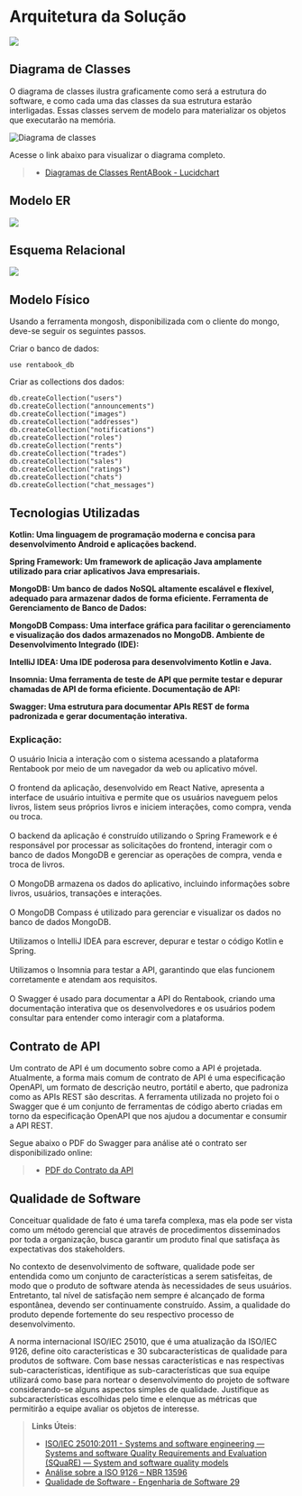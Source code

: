 # Arquitetura da Solução



<img src="https://github.com/ICEI-PUC-Minas-PMV-ADS/pmv-ads-2023-2-e4-aplicdistrib-t5-pmv-ads-2023-2-e4-g3-rentabook/blob/main/docs/img/imagem_2023-09-08_154329598.png">

## Diagrama de Classes

O diagrama de classes ilustra graficamente como será a estrutura do software, e como cada uma das classes da sua estrutura estarão interligadas. Essas classes servem de modelo para materializar os objetos que executarão na memória.

<img src="https://github.com/ICEI-PUC-Minas-PMV-ADS/pmv-ads-2023-2-e4-aplicdistrib-t5-pmv-ads-2023-2-e4-g3-rentabook/blob/3f76041d13362a5ac1ca45a126c5497a8ca6e797/docs/img/Diagrama%20de%20classe%20RentABook.png" alt="Diagrama de classes">

Acesse o link abaixo para visualizar o diagrama completo.

> - [Diagramas de Classes RentABook - Lucidchart](https://lucid.app/lucidchart/4d4f1757-4a0b-451a-b8a5-e19dde46423a/edit?viewport_loc=-400%2C-186%2C404%2C189%2CHWEp-vi-RSFO&invitationId=inv_863d048b-9aa6-4f41-9538-69c68af99aee)


## Modelo ER

<img src="https://github.com/ICEI-PUC-Minas-PMV-ADS/pmv-ads-2023-2-e4-aplicdistrib-t5-pmv-ads-2023-2-e4-g3-rentabook/blob/main/docs/img/Modelo ER.png" >

## Esquema Relacional

<img src="https://github.com/ICEI-PUC-Minas-PMV-ADS/pmv-ads-2023-2-e4-aplicdistrib-t5-pmv-ads-2023-2-e4-g3-rentabook/blob/main/docs/img/diag.png" >

## Modelo Físico

Usando a ferramenta mongosh, disponibilizada com o cliente do mongo, deve-se seguir os seguintes passos.

Criar o banco de dados:

```
use rentabook_db
```

Criar as collections dos dados:
```
db.createCollection("users")
db.createCollection("announcements")
db.createCollection("images")
db.createCollection("addresses")
db.createCollection("notifications")
db.createCollection("roles")
db.createCollection("rents")
db.createCollection("trades")
db.createCollection("sales")
db.createCollection("ratings")
db.createCollection("chats")
db.createCollection("chat_messages")
```

## Tecnologias Utilizadas

<strong> Kotlin: 
Uma linguagem de programação moderna e concisa para desenvolvimento Android e aplicações backend.

Spring Framework: 
Um framework de aplicação Java amplamente utilizado para criar aplicativos Java empresariais.

MongoDB: 
Um banco de dados NoSQL altamente escalável e flexível, adequado para armazenar dados de forma eficiente.
Ferramenta de Gerenciamento de Banco de Dados:

MongoDB Compass: 
Uma interface gráfica para facilitar o gerenciamento e visualização dos dados armazenados no MongoDB.
Ambiente de Desenvolvimento Integrado (IDE):

IntelliJ IDEA: 
Uma IDE poderosa para desenvolvimento Kotlin e Java.

Insomnia: 
Uma ferramenta de teste de API que permite testar e depurar chamadas de API de forma eficiente.
Documentação de API:

Swagger: 
Uma estrutura para documentar APIs REST de forma padronizada e gerar documentação interativa. </strong>

### Explicação:

O usuário Inicia a interação com o sistema acessando a plataforma Rentabook por meio de um navegador da web ou aplicativo móvel. </br></br>
O frontend da aplicação, desenvolvido em React Native, apresenta a interface de usuário intuitiva e permite que os usuários naveguem pelos livros, listem seus próprios livros e iniciem interações, como compra, venda ou troca.</br></br>
O backend da aplicação é construído utilizando o Spring Framework e é responsável por processar as solicitações do frontend, interagir com o banco de dados MongoDB e gerenciar as operações de compra, venda e troca de livros.</br></br>
O MongoDB armazena os dados do aplicativo, incluindo informações sobre livros, usuários, transações e interações.</br></br>
O MongoDB Compass é utilizado para gerenciar e visualizar os dados no banco de dados MongoDB.</br></br>
Utilizamos o IntelliJ IDEA para escrever, depurar e testar o código Kotlin e Spring.</br></br>
Utilizamos o Insomnia para testar a API, garantindo que elas funcionem corretamente e atendam aos requisitos.</br></br>
O Swagger é usado para documentar a API do Rentabook, criando uma documentação interativa que os desenvolvedores e os usuários podem consultar para entender como interagir com a plataforma.

## Contrato de API

Um contrato de API é um documento sobre como a API é projetada. Atualmente, a forma mais comum de contrato de API é uma especificação OpenAPI, um formato de descrição neutro, portátil e aberto, que padroniza como as APIs REST são descritas. A ferramenta utilizada no projeto foi o  Swagger que é um conjunto de ferramentas de código aberto criadas em torno da especificação OpenAPI que nos ajudou a documentar e consumir a API REST. 

Segue abaixo o PDF do Swagger para análise até o contrato ser disponibilizado online:

> - [PDF do Contrato da API](https://github.com/ICEI-PUC-Minas-PMV-ADS/pmv-ads-2023-2-e4-aplicdistrib-t5-pmv-ads-2023-2-e4-g3-rentabook/blob/d41264b2786f574546401112d3b4bc8ea6fb48fb/docs/img/Swagger%20UI.pdf)


## Qualidade de Software

Conceituar qualidade de fato é uma tarefa complexa, mas ela pode ser vista como um método gerencial que através de procedimentos disseminados por toda a organização, busca garantir um produto final que satisfaça às expectativas dos stakeholders.

No contexto de desenvolvimento de software, qualidade pode ser entendida como um conjunto de características a serem satisfeitas, de modo que o produto de software atenda às necessidades de seus usuários. Entretanto, tal nível de satisfação nem sempre é alcançado de forma espontânea, devendo ser continuamente construído. Assim, a qualidade do produto depende fortemente do seu respectivo processo de desenvolvimento.

A norma internacional ISO/IEC 25010, que é uma atualização da ISO/IEC 9126, define oito características e 30 subcaracterísticas de qualidade para produtos de software.
Com base nessas características e nas respectivas sub-características, identifique as sub-características que sua equipe utilizará como base para nortear o desenvolvimento do projeto de software considerando-se alguns aspectos simples de qualidade. Justifique as subcaracterísticas escolhidas pelo time e elenque as métricas que permitirão a equipe avaliar os objetos de interesse.

> **Links Úteis**:
>
> - [ISO/IEC 25010:2011 - Systems and software engineering — Systems and software Quality Requirements and Evaluation (SQuaRE) — System and software quality models](https://www.iso.org/standard/35733.html/)
> - [Análise sobre a ISO 9126 – NBR 13596](https://www.tiespecialistas.com.br/analise-sobre-iso-9126-nbr-13596/)
> - [Qualidade de Software - Engenharia de Software 29](https://www.devmedia.com.br/qualidade-de-software-engenharia-de-software-29/18209/)

